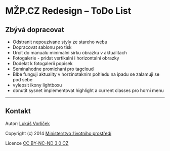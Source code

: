 # MŽP.CZ Redesign – ToDo List

## Zbývá dopracovat

- Odstranit nepouzivane styly ze stareho webu 
- Dopracovat sablonu pro tisk
- Urcit do manualu minimalni sirku obrazku v aktualitach
- Fotogalerie - pridat vertikalni i horizontalni obrazky
- Dodelat k fotogalerii popisek
- Seminahodne promichani pro tagcloud
- Blbe funguji aktuality v horzinotaknim pohledu na ipadu se zalamuji se pod sebe
- vylepsit ikony lightboxu
- donutit sysnet implementovat highlight a current classes pro horni menu

---

## Kontakt

Autor: [Lukáš Vorlíček](mailto:lukas.vorlicek@codeart.cz)

Copyright (c) 2014 [Ministerstvo životního prostředí](http://www.mzp.cz/)

Licence [CC BY-NC-ND 3.0 CZ](http://creativecommons.org/licenses/by-nc-nd/3.0/cz/)
